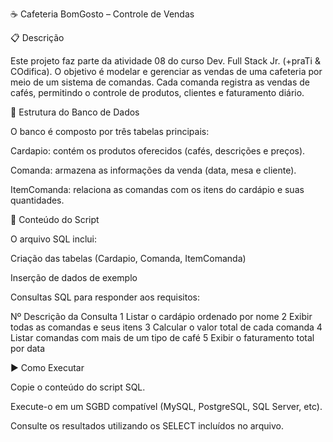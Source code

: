 ☕ Cafeteria BomGosto – Controle de Vendas

📋 Descrição

Este projeto faz parte da atividade 08 do curso Dev. Full Stack Jr. (+praTi & COdifica). 
O objetivo é modelar e gerenciar as vendas de uma cafeteria por meio de um sistema de comandas.
Cada comanda registra as vendas de cafés, permitindo o controle de produtos, clientes e faturamento diário.

🧱 Estrutura do Banco de Dados

O banco é composto por três tabelas principais:

Cardapio: contém os produtos oferecidos (cafés, descrições e preços).

Comanda: armazena as informações da venda (data, mesa e cliente).

ItemComanda: relaciona as comandas com os itens do cardápio e suas quantidades.

📂 Conteúdo do Script

O arquivo SQL inclui:

Criação das tabelas (Cardapio, Comanda, ItemComanda)

Inserção de dados de exemplo

Consultas SQL para responder aos requisitos:

Nº	Descrição da Consulta
1	Listar o cardápio ordenado por nome
2	Exibir todas as comandas e seus itens
3	Calcular o valor total de cada comanda
4	Listar comandas com mais de um tipo de café
5	Exibir o faturamento total por data

▶️ Como Executar

Copie o conteúdo do script SQL.

Execute-o em um SGBD compatível (MySQL, PostgreSQL, SQL Server, etc).

Consulte os resultados utilizando os SELECT incluídos no arquivo.
